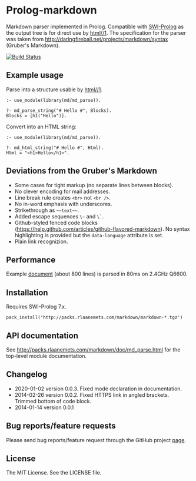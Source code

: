 # Prolog-markdown

Markdown parser implemented in Prolog. Compatible with [SWI-Prolog](http://www.swi-prolog.org/) as the
output tree is for direct use by [html//1](https://www.swi-prolog.org/pldoc/man?predicate=html//1).
The specification for the parser was taken from
<http://daringfireball.net/projects/markdown/syntax> (Gruber's Markdown).

[![Build Status](https://travis-ci.org/rla/prolog-markdown.svg)](https://travis-ci.org/rla/prolog-markdown)

## Example usage

Parse into a structure usable by
[html//1](https://www.swi-prolog.org/pldoc/man?predicate=html//1).

    :- use_module(library(md/md_parse)).

    ?- md_parse_string("# Hello #", Blocks).
    Blocks = [h1("Hello")].

Convert into an HTML string:

    :- use_module(library(md/md_parse)).

    ?- md_html_string("# Hello #", Html).
    Html = "<h1>Hello</h1>".

## Deviations from the Gruber's Markdown

 * Some cases for tight markup (no separate lines between blocks).
 * No clever encoding for mail addresses.
 * Line break rule creates `<br>` not `<br />`.
 * No in-word emphasis with underscores.
 * Strikethrough as `~~text~~`.
 * Added escape sequences `\~` and `` \` ``.
 * Github-styled fenced code blocks (<https://help.github.com/articles/github-flavored-markdown>).
   No syntax highlighting is provided but the `data-language` attribute is set.
 * Plain link recognizion.

## Performance

Example [document](http://daringfireball.net/projects/markdown/syntax.text) (about 800 lines) is parsed
in 80ms on 2.4GHz Q6600.

## Installation

Requires SWI-Prolog 7.x.

    pack_install('http://packs.rlaanemets.com/markdown/markdown-*.tgz')

## API documentation

See <http://packs.rlaanemets.com/markdown/doc/md_parse.html> for the top-level module documentation.

## Changelog

 * 2020-01-02 version 0.0.3. Fixed mode declaration in documentation.
 * 2014-02-26 version 0.0.2. Fixed HTTPS link in angled brackets. Trimmed bottom of code block.
 * 2014-01-14 version 0.0.1

## Bug reports/feature requests

Please send bug reports/feature request through the GitHub
project [page](https://github.com/rla/prolog-markdown).

## License

The MIT License. See the LICENSE file.
